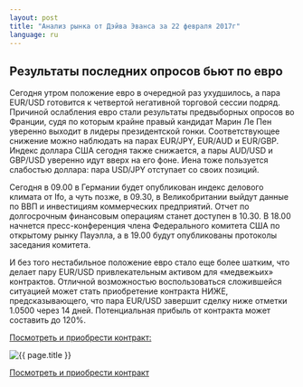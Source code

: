 ```yaml
---
layout: post
title: "Анализ рынка от Дэйва Эванса за 22 февраля 2017г"
language: ru
---
```

## Результаты последних опросов бьют по евро

Сегодня утром положение евро в очередной раз ухудшилось, а пара EUR/USD готовится к четвертой негативной торговой сессии подряд. Причиной ослабления евро стали результаты предвыборных опросов во Франции, судя по которым крайне правый кандидат Марин Ле Пен уверенно выходит в лидеры президентской гонки.
Соответствующее снижение можно наблюдать на парах EUR/JPY, EUR/AUD и EUR/GBP.
Индекс доллара США сегодня также снижается, а пары AUD/USD и GBP/USD уверенно идут вверх на его фоне.
Иена тоже пользуется слабостью доллара: пара USD/JPY отступает со своих позиций. 

Сегодня в 09.00 в Германии будет опубликован индекс делового климата от Ifo, а чуть позже, в 09.30, в Великобритании выйдут данные по ВВП и инвестициям коммерческих предприятий.  Отчет по долгосрочным финансовым операциям станет доступен в 10.30.
В 18.00 начнется пресс-конференция члена Федерального комитета США по открытому рынку Пауэлла, а в 19.00 будут опубликованы протоколы заседания комитета. 

И без того нестабильное положение евро стало еще более шатким, что делает пару EUR/USD привлекательным активом для «медвежьих» контрактов.
Отличной возможностью воспользоваться сложившейся ситуацией может стать приобретение контракта НИЖЕ, предсказывающего, что пара EUR/USD завершит сделку ниже отметки 1.0500 через 14 дней. Потенциальная прибыль от контракта может составить до 120%.


<a href="http://record.binary.com/_bivVDfg8lHux76XffYA0JmNd7ZgqdRLk/1/?market=major_pairs&duration_amount=14&duration_units=d&amount=10&amount_type=payout&expiry_type=duration&underlying=frxEURUSD&formname=higherlower&barrier=1.05&s=1&t=-2yJtFQLPAogNbPp1KYUgZ0co5lt24DG" target="_blank">Посмотреть и приобрести контракт:</a>

<img src="{{ site.url }}/images/feb-22-2017_RU.png" alt="{{ page.title }}"  title="{{ page.title }}">

<a href="%LINK%%?https://www.binary.com/d/trade.cgi?market=major_pairs&duration_amount=14&duration_units=d&amount=10&amount_type=payout&expiry_type=duration&underlying=frxEURUSD&formname=higherlower&barrier=1.05&s=1&t=-2yJtFQLPAogNbPp1KYUgZ0co5lt24DG" target="_blank">Посмотреть и приобрести контракт</a>